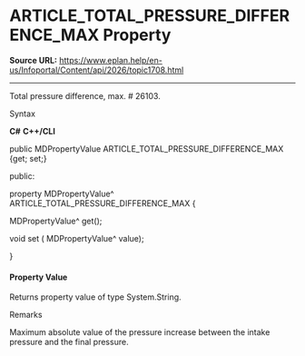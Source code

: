 # ARTICLE_TOTAL_PRESSURE_DIFFERENCE_MAX Property

**Source URL:** https://www.eplan.help/en-us/Infoportal/Content/api/2026/topic1708.html

---

Total pressure difference, max. # 26103.

Syntax

**C#**
**C++/CLI**


public MDPropertyValue ARTICLE_TOTAL_PRESSURE_DIFFERENCE_MAX {get; set;}

public:

property MDPropertyValue^ ARTICLE_TOTAL_PRESSURE_DIFFERENCE_MAX {

   MDPropertyValue^ get();

   void set (    MDPropertyValue^ value);

}


#### Property Value

Returns property value of type System.String.

Remarks

Maximum absolute value of the pressure increase between the intake pressure and the final pressure.
